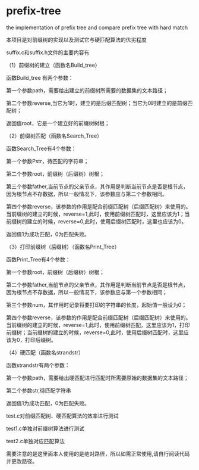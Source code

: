 # prefix-tree
the implementation of prefix tree and compare  prefix tree with hard match

本项目是对前缀树的实现以及测试它与硬匹配算法的优劣程度

suffix.c和suffix.h文件的主要内容有

（1）前缀树的建立（函数名Build_tree）

函数Build_tree 有两个参数：

第一个参数path，需要给出建立的前缀树所需要的数据集的文本路径；

第二个参数reverse,当它为1时，建立的是后缀匹配树；当它为0时建立的是前缀匹配树；

返回值root，它是一个建立好的前缀树树根；

（2）前缀树匹配（函数名Search_Tree）

函数Search_Tree有4个参数：

第一个参数Pstr，待匹配的字符串；

第二个参数root，前缀树（后缀树）树根；

第三个参数father,当前节点的父亲节点，其作用是判断当前节点是否是根节点，因为根节点不存数据，所以一般情况下，该参数应与第二个参数相同。

第四个参数reverse，该参数的作用是配合前缀匹配树（后缀匹配树）来使用的。当前缀树的建立的时候，reverse=1,此时，使用前缀树匹配时，这里应该为1；当前缀树的建立的时候，reverse=0,此时，使用后缀树匹配时，这里也应该为0。

返回值1为成功匹配，0为匹配失败。

（3）打印前缀树（后缀树）（函数名Print_Tree）

函数Print_Tree有4个参数：

第一个参数root，前缀树（后缀树）树根；

第二个参数father,当前节点的父亲节点，其作用是判断当前节点是否是根节点，因为根节点不存数据，所以一般情况下，该参数应与第一个参数相同；

第三个参数num，其作用时记录将要打印的字符串的长度，起始值一般设为0；

第四个参数reverse，该参数的作用是配合前缀匹配树（后缀匹配树）来使用的。当前缀树的建立的时候，reverse=1,此时，使用前缀树匹配，这里应该为1，打印前缀树；当前缀树的建立的时候，reverse=0,此时，使用后缀树匹配时，这里应该为0，打印后缀树。

（4）硬匹配（函数名strandstr）

函数strandstr有两个参数：

第一个参数path，需要给出硬匹配进行匹配时所需要原始的数据集的文本路径；

第二个参数str,待匹配字符串

返回值1为成功匹配，0为匹配失败。

test.c对前缀匹配树、硬匹配算法的效率进行测试

test1.c单独对前缀树算法进行测试

test2.c单独对应匹配算法

需要注意的是这里面本人使用的是绝对路径，所以如需正常使用,请自行阅读代码并更改路径。
